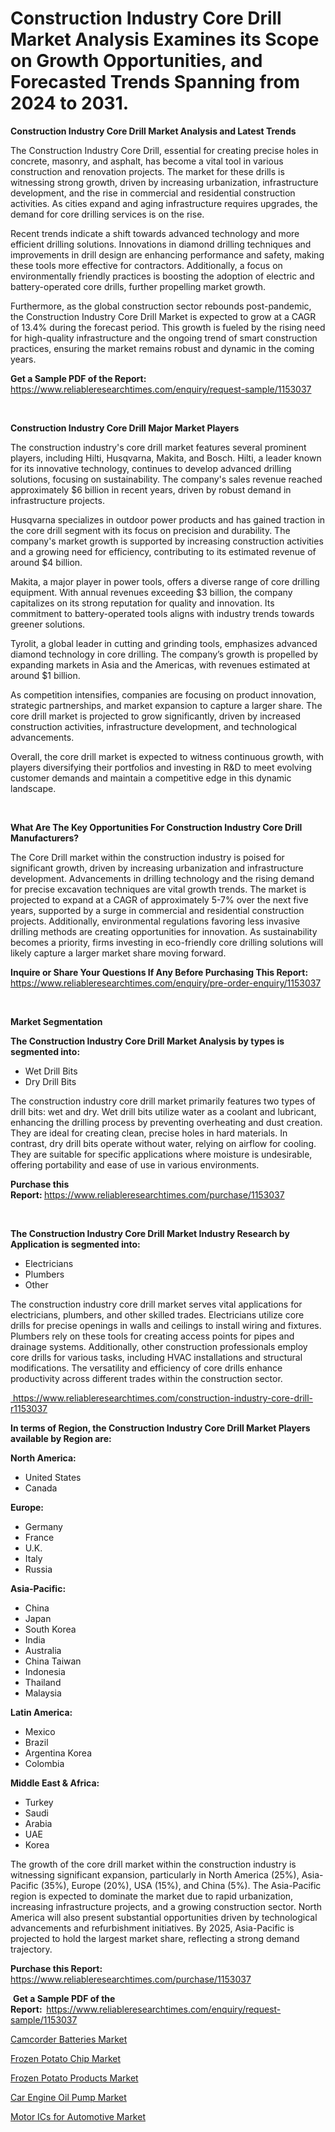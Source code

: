 <p><h1>Construction Industry Core Drill Market Analysis Examines its Scope on Growth Opportunities, and Forecasted Trends Spanning from 2024 to 2031.</h1></p><p><strong>Construction Industry Core Drill Market Analysis and Latest Trends</strong></p>
<p><p>The Construction Industry Core Drill, essential for creating precise holes in concrete, masonry, and asphalt, has become a vital tool in various construction and renovation projects. The market for these drills is witnessing strong growth, driven by increasing urbanization, infrastructure development, and the rise in commercial and residential construction activities. As cities expand and aging infrastructure requires upgrades, the demand for core drilling services is on the rise.</p><p>Recent trends indicate a shift towards advanced technology and more efficient drilling solutions. Innovations in diamond drilling techniques and improvements in drill design are enhancing performance and safety, making these tools more effective for contractors. Additionally, a focus on environmentally friendly practices is boosting the adoption of electric and battery-operated core drills, further propelling market growth.</p><p>Furthermore, as the global construction sector rebounds post-pandemic, the Construction Industry Core Drill Market is expected to grow at a CAGR of 13.4% during the forecast period. This growth is fueled by the rising need for high-quality infrastructure and the ongoing trend of smart construction practices, ensuring the market remains robust and dynamic in the coming years.</p></p>
<p><strong>Get a Sample PDF of the Report:&nbsp;</strong> <a href="https://www.reliableresearchtimes.com/enquiry/request-sample/1153037?utm_campaign=1835&utm_medium=2&utm_source=Github&utm_content=ia&utm_term=05122024&utm_id=construction-industry-core-drill">https://www.reliableresearchtimes.com/enquiry/request-sample/1153037</a></p>
<p>&nbsp;</p>
<p><strong>Construction Industry Core Drill Major Market Players</strong></p>
<p><p>The construction industry's core drill market features several prominent players, including Hilti, Husqvarna, Makita, and Bosch. Hilti, a leader known for its innovative technology, continues to develop advanced drilling solutions, focusing on sustainability. The company's sales revenue reached approximately $6 billion in recent years, driven by robust demand in infrastructure projects.</p><p>Husqvarna specializes in outdoor power products and has gained traction in the core drill segment with its focus on precision and durability. The company's market growth is supported by increasing construction activities and a growing need for efficiency, contributing to its estimated revenue of around $4 billion.</p><p>Makita, a major player in power tools, offers a diverse range of core drilling equipment. With annual revenues exceeding $3 billion, the company capitalizes on its strong reputation for quality and innovation. Its commitment to battery-operated tools aligns with industry trends towards greener solutions.</p><p>Tyrolit, a global leader in cutting and grinding tools, emphasizes advanced diamond technology in core drilling. The company’s growth is propelled by expanding markets in Asia and the Americas, with revenues estimated at around $1 billion.</p><p>As competition intensifies, companies are focusing on product innovation, strategic partnerships, and market expansion to capture a larger share. The core drill market is projected to grow significantly, driven by increased construction activities, infrastructure development, and technological advancements.</p><p>Overall, the core drill market is expected to witness continuous growth, with players diversifying their portfolios and investing in R&D to meet evolving customer demands and maintain a competitive edge in this dynamic landscape.</p></p>
<p>&nbsp;</p>
<p><strong>What Are The Key Opportunities For Construction Industry Core Drill Manufacturers?</strong></p>
<p><p>The Core Drill market within the construction industry is poised for significant growth, driven by increasing urbanization and infrastructure development. Advancements in drilling technology and the rising demand for precise excavation techniques are vital growth trends. The market is projected to expand at a CAGR of approximately 5-7% over the next five years, supported by a surge in commercial and residential construction projects. Additionally, environmental regulations favoring less invasive drilling methods are creating opportunities for innovation. As sustainability becomes a priority, firms investing in eco-friendly core drilling solutions will likely capture a larger market share moving forward.</p></p>
<p><strong>Inquire or Share Your Questions If Any Before Purchasing This Report:</strong> <a href="https://www.reliableresearchtimes.com/enquiry/pre-order-enquiry/1153037?utm_campaign=1835&utm_medium=2&utm_source=Github&utm_content=ia&utm_term=05122024&utm_id=construction-industry-core-drill">https://www.reliableresearchtimes.com/enquiry/pre-order-enquiry/1153037</a></p>
<p>&nbsp;</p>
<p><strong>Market Segmentation</strong></p>
<p><strong>The Construction Industry Core Drill Market Analysis by types is segmented into:</strong></p>
<p><ul><li>Wet Drill Bits</li><li>Dry Drill Bits</li></ul></p>
<p><p>The construction industry core drill market primarily features two types of drill bits: wet and dry. Wet drill bits utilize water as a coolant and lubricant, enhancing the drilling process by preventing overheating and dust creation. They are ideal for creating clean, precise holes in hard materials. In contrast, dry drill bits operate without water, relying on airflow for cooling. They are suitable for specific applications where moisture is undesirable, offering portability and ease of use in various environments.</p></p>
<p><strong>Purchase this Report:&nbsp;</strong><a href="https://www.reliableresearchtimes.com/purchase/1153037?utm_campaign=1835&utm_medium=2&utm_source=Github&utm_content=ia&utm_term=05122024&utm_id=construction-industry-core-drill">https://www.reliableresearchtimes.com/purchase/1153037</a></p>
<p>&nbsp;</p>
<p><strong>The Construction Industry Core Drill Market Industry Research by Application is segmented into:</strong></p>
<p><ul><li>Electricians</li><li>Plumbers</li><li>Other</li></ul></p>
<p><p>The construction industry core drill market serves vital applications for electricians, plumbers, and other skilled trades. Electricians utilize core drills for precise openings in walls and ceilings to install wiring and fixtures. Plumbers rely on these tools for creating access points for pipes and drainage systems. Additionally, other construction professionals employ core drills for various tasks, including HVAC installations and structural modifications. The versatility and efficiency of core drills enhance productivity across different trades within the construction sector.</p></p>
<p><a href="https://www.reliableresearchtimes.com/construction-industry-core-drill-r1153037?utm_campaign=1835&utm_medium=2&utm_source=Github&utm_content=ia&utm_term=05122024&utm_id=construction-industry-core-drill">&nbsp;https://www.reliableresearchtimes.com/construction-industry-core-drill-r1153037</a></p>
<p><strong>In terms of Region, the Construction Industry Core Drill Market Players available by Region are:</strong></p>
<p>
    <p> <strong> North America: </strong>
        <ul>
            <li>United States</li>
            <li>Canada</li>
        </ul>
        </p> 
    <p> <strong> Europe: </strong>
        <ul>
            <li>Germany</li>
            <li>France</li>
            <li>U.K.</li>
            <li>Italy</li>
            <li>Russia</li>
        </ul>
        </p> 
    <p> <strong> Asia-Pacific: </strong>
        <ul>
            <li>China</li>
            <li>Japan</li>
            <li>South Korea</li>
            <li>India</li>
            <li>Australia</li>
            <li>China Taiwan</li>
            <li>Indonesia</li>
            <li>Thailand</li>
            <li>Malaysia</li>
        </ul>
        </p> 
    <p> <strong> Latin America: </strong>
        <ul>
            <li>Mexico</li>
            <li>Brazil</li>
            <li>Argentina Korea</li>
            <li>Colombia</li>
        </ul>
        </p> 
    <p> <strong> Middle East & Africa: </strong>
        <ul>
            <li>Turkey</li>
            <li>Saudi</li>
            <li>Arabia</li>
            <li>UAE</li>
            <li>Korea</li>
        </ul>
    </p>
    </p>
<p><p>The growth of the core drill market within the construction industry is witnessing significant expansion, particularly in North America (25%), Asia-Pacific (35%), Europe (20%), USA (15%), and China (5%). The Asia-Pacific region is expected to dominate the market due to rapid urbanization, increasing infrastructure projects, and a growing construction sector. North America will also present substantial opportunities driven by technological advancements and refurbishment initiatives. By 2025, Asia-Pacific is projected to hold the largest market share, reflecting a strong demand trajectory.</p></p>
<p><strong>Purchase this Report: </strong><a href="https://www.reliableresearchtimes.com/purchase/1153037?utm_campaign=1835&utm_medium=2&utm_source=Github&utm_content=ia&utm_term=05122024&utm_id=construction-industry-core-drill">https://www.reliableresearchtimes.com/purchase/1153037</a></p>
<p>&nbsp;<strong>Get a Sample PDF of the Report:&nbsp;&nbsp;</strong><a href="https://www.reliableresearchtimes.com/enquiry/request-sample/1153037?utm_campaign=1835&utm_medium=2&utm_source=Github&utm_content=ia&utm_term=05122024&utm_id=construction-industry-core-drill">https://www.reliableresearchtimes.com/enquiry/request-sample/1153037</a></p>
<p><strong></strong></p>
<p><p><a href="https://issuu.com/reportprime-2/docs/camcorder-batteries-market-size-2030.pptx?utm_campaign=1835&utm_medium=2&utm_source=Github&utm_content=ia&utm_term=05122024&utm_id=construction-industry-core-drill">Camcorder Batteries Market</a></p><p><a href="https://www.linkedin.com/pulse/future-frozen-potato-chip-market-structural-insights-cagr-up9nf?utm_campaign=1835&utm_medium=2&utm_source=Github&utm_content=ia&utm_term=05122024&utm_id=construction-industry-core-drill">Frozen Potato Chip Market</a></p><p><a href="https://www.linkedin.com/pulse/latest-forecast-shows-frozen-potato-products-market-size-poised-psaxe?utm_campaign=1835&utm_medium=2&utm_source=Github&utm_content=ia&utm_term=05122024&utm_id=construction-industry-core-drill">Frozen Potato Products Market</a></p><p><a href="https://www.linkedin.com/pulse/projected-cagr-49-report-car-engine-oil-pump-market-t0grf?utm_campaign=1835&utm_medium=2&utm_source=Github&utm_content=ia&utm_term=05122024&utm_id=construction-industry-core-drill">Car Engine Oil Pump Market</a></p><p><a href="https://issuu.com/reportprime-2/docs/motor-ics-for-automotive-market-size-2030.pptx?utm_campaign=1835&utm_medium=2&utm_source=Github&utm_content=ia&utm_term=05122024&utm_id=construction-industry-core-drill">Motor ICs for Automotive Market</a></p></p>